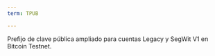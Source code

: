 ```yaml
---
term: TPUB

---
```

Prefijo de clave pública ampliado para cuentas Legacy y SegWit V1 en Bitcoin Testnet.